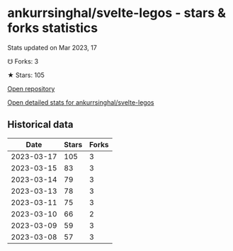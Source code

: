 # ankurrsinghal/svelte-legos - stars & forks statistics

Stats updated on Mar 2023, 17

☋ Forks: 3

★ Stars: 105

[Open repository](https://github.com/ankurrsinghal/svelte-legos)

[Open detailed stats for ankurrsinghal/svelte-legos](https://reviewgithub.com/rep/ankurrsinghal/svelte-legos)

## Historical data
| Date | Stars | Forks |
|------|-------|-------|
| 2023-03-17 | 105 | 3 | 
| 2023-03-15 | 83 | 3 | 
| 2023-03-14 | 79 | 3 | 
| 2023-03-13 | 78 | 3 | 
| 2023-03-11 | 75 | 3 | 
| 2023-03-10 | 66 | 2 | 
| 2023-03-09 | 59 | 3 | 
| 2023-03-08 | 57 | 3 | 

